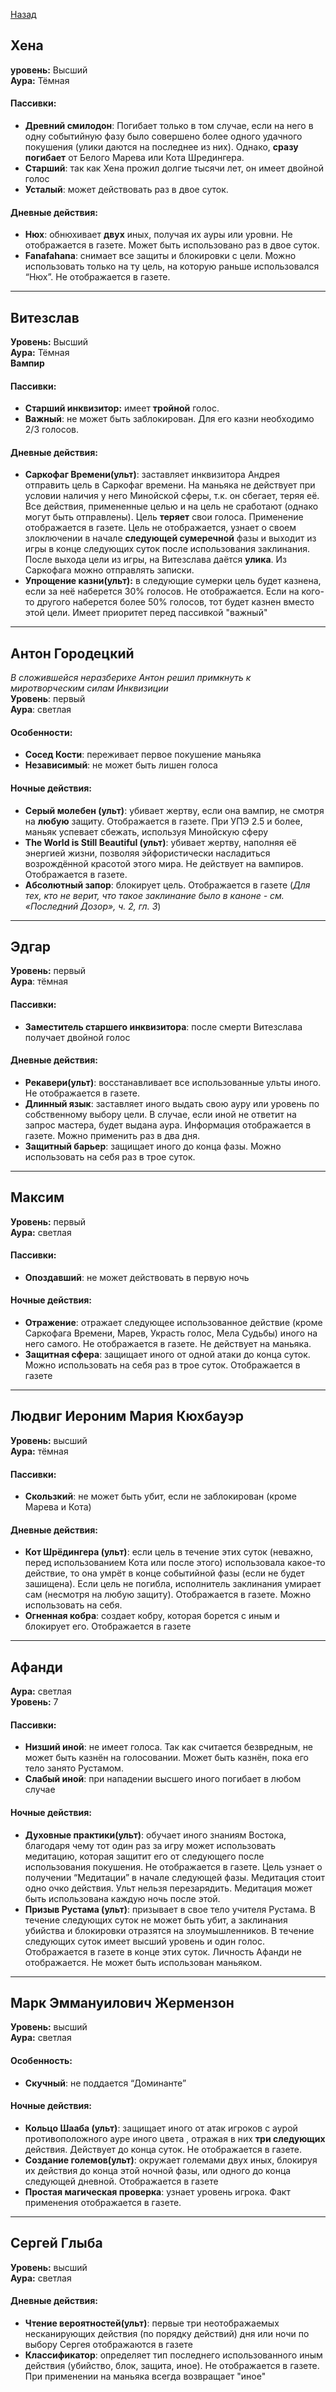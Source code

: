 [Назад](README.md)

## Хена
**уровень:** Высший  
**Аура:** Тёмная
#### Пассивки:
* **Древний смилодон**:  Погибает только в том случае, если на него в одну событийную фазу было совершено более одного удачного покушения (улики даются на последнее из них). Однако, **сразу погибает** от Белого Марева или Кота Шредингера.  
* **Старший**: так как Хена прожил долгие тысячи лет, он имеет двойной голос
* **Усталый**: может действовать раз в двое суток.

#### Дневные действия: 
* **Нюх**: обнюхивает **двух** иных, получая их ауры или уровни. Не отображается в газете. Может быть использовано раз в двое суток.
* **Fanafahana**: снимает все защиты и блокировки с цели. Можно использовать только на ту цель, на которую раньше использовался “Нюх”. Не отображается в газете. 

---
## Витезслав
**Уровень:** Высший  
**Аура:** Тёмная  
**Вампир**
#### Пассивки:
* **Старший инквизитор:** имеет **тройной** голос.
* **Важный**: не может быть заблокирован. Для его казни необходимо 2/3 голосов.

#### Дневные действия:
* **Саркофаг Времени(ульт)**: заставляет инквизитора Андрея отправить цель в Саркофаг времени. На маньяка не действует при условии наличия у него Минойской сферы, т.к. он сбегает, теряя её.  Все действия, примененные целью и на цель не сработают (однако могут быть отправлены). Цель **теряет** свои голоса. Применение отображается в газете. Цель не отображается, узнает о своем злоключении в начале **следующей сумеречной** фазы и  выходит из игры в конце следующих суток после использования заклинания. После выхода цели из игры, на Витезслава даётся **улика**. Из Cаркофага можно отправлять записки.
* **Упрощение казни(ульт):** в следующие сумерки цель будет казнена, если за неё наберется 30% голосов. Не отображается. Если на кого-то другого наберется более 50% голосов, тот будет казнен вместо этой цели. Имеет приоритет перед пассивкой "важный" 

---
## Антон Городецкий
*В сложившейся неразберихе Антон решил примкнуть к миротворческим силам Инквизиции*   
**Уровень**: первый  
**Аура**: светлая  
#### Особенности:
* **Сосед Кости**: переживает первое покушение маньяка
* **Независимый**: не может быть лишен голоса

#### Ночные действия:
* **Серый молебен (ульт)**: убивает жертву, если она вампир, не смотря на **любую** защиту. Отображается в газете. При УПЭ 2.5 и более, маньяк успевает сбежать, используя Минойскую сферу 
* **The World is Still Beautiful (ульт)**: убивает жертву, наполняя её энергией жизни, позволяя эйфористически насладиться возрождённой красотой этого мира. Не действует на вампиров. Отображается в газете. 
* **Абсолютный запор**: блокирует цель. Отображается в газете (*Для тех, кто не верит, что такое заклинание было в каноне - см. «Последний Дозор», ч. 2, гл. 3*)

---
## Эдгар
**Уровень:** первый  
**Аура**: тёмная  
#### Пассивки:
* **Заместитель старшего инквизитора**: после смерти Витезслава получает двойной голос

#### Дневные действия:
* **Рекавери(ульт)**: восстанавливает все использованные ульты иного. Не отображается в газете.
* **Длинный язык**: заставляет иного выдать свою ауру или уровень по собственному выбору цели. В случае, если иной не ответит на запрос мастера, будет выдана аура. Информация отображается в газете. Можно применить раз в два дня.
* **Защитный барьер**: защищает иного до конца фазы. Можно использовать на себя раз в трое суток.

---
## Максим
**Уровень:** первый  
**Аура:** светлая
#### Пассивки: 
* **Опоздавший**:  не может действовать в первую ночь

#### Ночные действия:
* **Отражение**: отражает следующее использованное действие (кроме Саркофага Времени, Марев, Украсть голос, Мела Судьбы) иного на него самого. Не отображается в газете. Не действует на маньяка.
* **Защитная сфера**: защищает иного от одной атаки до конца суток. Можно использовать на себя раз в трое суток. Отображается в газете

---
## Людвиг Иероним Мария Кюхбауэр
**Уровень:** высший  
**Аура:** тёмная  
#### Пассивки:
* **Скользкий**: не может быть убит, если не заблокирован (кроме Марева и Кота)

#### Дневные действия:
* **Кот Шрёдингера (ульт)**: если цель в течение этих суток (неважно, перед использованием Кота или после этого) использовала  какое-то действие, то она умрёт в конце событийной фазы (если не будет зашищена). Если цель не погибла, исполнитель заклинания умирает сам (несмотря на любую защиту). Отображается в газете. Можно использовать на себя.
* **Огненная кобра**: создает кобру, которая борется с иным и блокирует его. Отображается в газете

---
## Афанди
**Аура:** светлая  
**Уровень:** 7  
#### Пассивки: 
* **Низший иной**: не имеет голоса. Так как считается безвредным, не может быть казнён на голосовании. Может быть казнён, пока его тело занято Рустамом.
* **Слабый иной**: при нападении высшего иного погибает в любом случае

#### Ночные действия:
* **Духовные практики(ульт)**: обучает иного знаниям Востока, благодаря чему тот один раз за игру может использовать  медитацию, которая защитит его от следующего после использования покушения. Не отображается в газете. Цель узнает о получении “Медитации” в начале следующей фазы. Медитация стоит одно очко действия. Ульт нельзя перезарядить. Медитация может быть использована каждую ночь после этой.
* **Призыв Рустама (ульт)**: призывает в свое тело учителя Рустама. В течение следующих суток не может быть убит, а заклинания убийства  и блокировки отразятся на злоумышленников. В  течение следующих суток имеет высший уровень и один голос. Отображается в газете в конце этих суток. Личность Афанди не отображается. Не может быть использован маньяком.

---
## Марк Эммануилович Жермензон 
**Уровень:** высший   
**Аура:** светлая  
#### Особенность:
* **Скучный**: не поддается “Доминанте”  

#### Ночные действия:
* **Кольцо Шааба (ульт)**: защищает иного от атак игроков с аурой противоположного ауре иного цвета , отражая в них **три следующих** действия. Действует до конца суток. Не отображается в газете.
* **Создание големов(ульт)**: окружает големами  двух иных, блокируя их действия до конца этой ночной фазы, или одного до конца следующей дневной.  Отображается в газете
* **Простая магическая проверка**: узнает уровень игрока. Факт применения отображается в газете.

---
## Сергей Глыба
**Уровень:** высший  
**Аура:** светлая
#### Дневные действия:
* **Чтение вероятностей(ульт)**: первые три неотображаемых несканирующих действия (по порядку действий) дня или ночи по выбору Сергея отображаются в газете
* **Классификатор**: определяет  тип последнего использованного иным действия (убийство, блок, защита,  иное). Не отображается в газете. При применении на маньяка всегда возвращает "иное"

